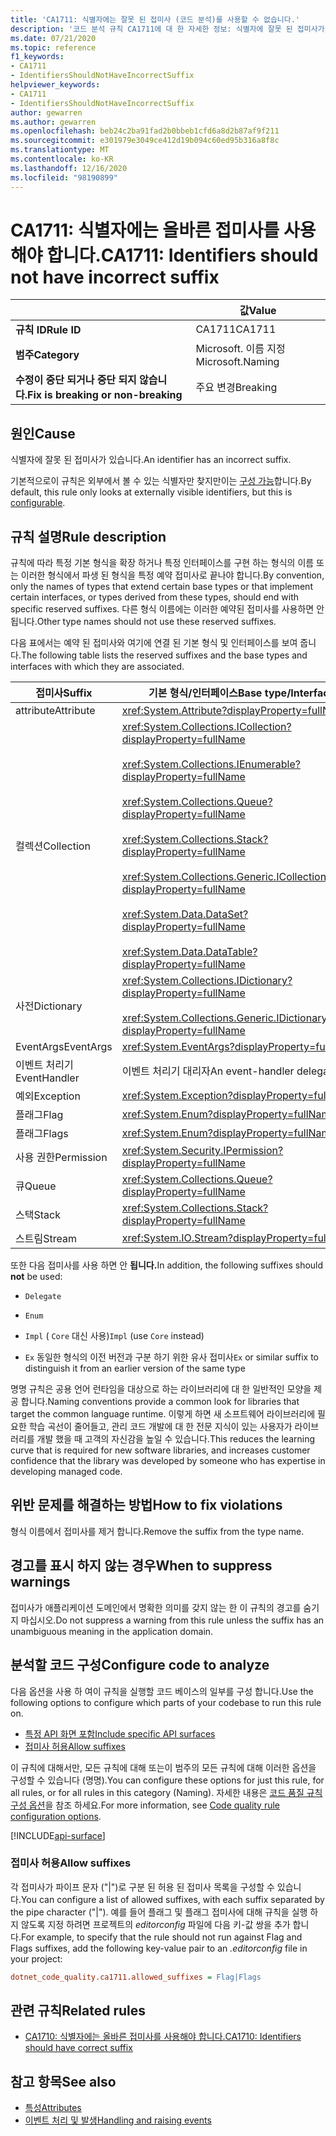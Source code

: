 ```yaml
---
title: 'CA1711: 식별자에는 잘못 된 접미사 (코드 분석)를 사용할 수 없습니다.'
description: '코드 분석 규칙 CA1711에 대 한 자세한 정보: 식별자에 잘못 된 접미사가 없어야 합니다.'
ms.date: 07/21/2020
ms.topic: reference
f1_keywords:
- CA1711
- IdentifiersShouldNotHaveIncorrectSuffix
helpviewer_keywords:
- CA1711
- IdentifiersShouldNotHaveIncorrectSuffix
author: gewarren
ms.author: gewarren
ms.openlocfilehash: beb24c2ba91fad2b0bbeb1cfd6a8d2b87af9f211
ms.sourcegitcommit: e301979e3049ce412d19b094c60ed95b316a8f8c
ms.translationtype: MT
ms.contentlocale: ko-KR
ms.lasthandoff: 12/16/2020
ms.locfileid: "98190899"
---
```

# <a name="ca1711-identifiers-should-not-have-incorrect-suffix"></a><span data-ttu-id="0feed-103">CA1711: 식별자에는 올바른 접미사를 사용해야 합니다.</span><span class="sxs-lookup"><span data-stu-id="0feed-103">CA1711: Identifiers should not have incorrect suffix</span></span>

| | <span data-ttu-id="0feed-104">값</span><span class="sxs-lookup"><span data-stu-id="0feed-104">Value</span></span> |
|-|-|
| <span data-ttu-id="0feed-105">**규칙 ID**</span><span class="sxs-lookup"><span data-stu-id="0feed-105">**Rule ID**</span></span> |<span data-ttu-id="0feed-106">CA1711</span><span class="sxs-lookup"><span data-stu-id="0feed-106">CA1711</span></span>|
| <span data-ttu-id="0feed-107">**범주**</span><span class="sxs-lookup"><span data-stu-id="0feed-107">**Category**</span></span> |<span data-ttu-id="0feed-108">Microsoft. 이름 지정</span><span class="sxs-lookup"><span data-stu-id="0feed-108">Microsoft.Naming</span></span>|
| <span data-ttu-id="0feed-109">**수정이 중단 되거나 중단 되지 않습니다.**</span><span class="sxs-lookup"><span data-stu-id="0feed-109">**Fix is breaking or non-breaking**</span></span> |<span data-ttu-id="0feed-110">주요 변경</span><span class="sxs-lookup"><span data-stu-id="0feed-110">Breaking</span></span>|

## <a name="cause"></a><span data-ttu-id="0feed-111">원인</span><span class="sxs-lookup"><span data-stu-id="0feed-111">Cause</span></span>

<span data-ttu-id="0feed-112">식별자에 잘못 된 접미사가 있습니다.</span><span class="sxs-lookup"><span data-stu-id="0feed-112">An identifier has an incorrect suffix.</span></span>

<span data-ttu-id="0feed-113">기본적으로이 규칙은 외부에서 볼 수 있는 식별자만 찾지만이는 [구성 가능](#configure-code-to-analyze)합니다.</span><span class="sxs-lookup"><span data-stu-id="0feed-113">By default, this rule only looks at externally visible identifiers, but this is [configurable](#configure-code-to-analyze).</span></span>

## <a name="rule-description"></a><span data-ttu-id="0feed-114">규칙 설명</span><span class="sxs-lookup"><span data-stu-id="0feed-114">Rule description</span></span>

<span data-ttu-id="0feed-115">규칙에 따라 특정 기본 형식을 확장 하거나 특정 인터페이스를 구현 하는 형식의 이름 또는 이러한 형식에서 파생 된 형식을 특정 예약 접미사로 끝나야 합니다.</span><span class="sxs-lookup"><span data-stu-id="0feed-115">By convention, only the names of types that extend certain base types or that implement certain interfaces, or types derived from these types, should end with specific reserved suffixes.</span></span> <span data-ttu-id="0feed-116">다른 형식 이름에는 이러한 예약된 접미사를 사용하면 안 됩니다.</span><span class="sxs-lookup"><span data-stu-id="0feed-116">Other type names should not use these reserved suffixes.</span></span>

<span data-ttu-id="0feed-117">다음 표에서는 예약 된 접미사와 여기에 연결 된 기본 형식 및 인터페이스를 보여 줍니다.</span><span class="sxs-lookup"><span data-stu-id="0feed-117">The following table lists the reserved suffixes and the base types and interfaces with which they are associated.</span></span>

|<span data-ttu-id="0feed-118">접미사</span><span class="sxs-lookup"><span data-stu-id="0feed-118">Suffix</span></span>|<span data-ttu-id="0feed-119">기본 형식/인터페이스</span><span class="sxs-lookup"><span data-stu-id="0feed-119">Base type/Interface</span></span>|
|------------|--------------------------|
|<span data-ttu-id="0feed-120">attribute</span><span class="sxs-lookup"><span data-stu-id="0feed-120">Attribute</span></span>|<xref:System.Attribute?displayProperty=fullName>|
|<span data-ttu-id="0feed-121">컬렉션</span><span class="sxs-lookup"><span data-stu-id="0feed-121">Collection</span></span>|<xref:System.Collections.ICollection?displayProperty=fullName><br/><br/><xref:System.Collections.IEnumerable?displayProperty=fullName><br/><br/><xref:System.Collections.Queue?displayProperty=fullName><br/><br/><xref:System.Collections.Stack?displayProperty=fullName><br/><br/><xref:System.Collections.Generic.ICollection%601?displayProperty=fullName><br/><br/><xref:System.Data.DataSet?displayProperty=fullName><br/><br/><xref:System.Data.DataTable?displayProperty=fullName>|
|<span data-ttu-id="0feed-122">사전</span><span class="sxs-lookup"><span data-stu-id="0feed-122">Dictionary</span></span>|<xref:System.Collections.IDictionary?displayProperty=fullName><br/><br/><xref:System.Collections.Generic.IDictionary%602?displayProperty=fullName>|
|<span data-ttu-id="0feed-123">EventArgs</span><span class="sxs-lookup"><span data-stu-id="0feed-123">EventArgs</span></span>|<xref:System.EventArgs?displayProperty=fullName>|
|<span data-ttu-id="0feed-124">이벤트 처리기</span><span class="sxs-lookup"><span data-stu-id="0feed-124">EventHandler</span></span>|<span data-ttu-id="0feed-125">이벤트 처리기 대리자</span><span class="sxs-lookup"><span data-stu-id="0feed-125">An event-handler delegate</span></span>|
|<span data-ttu-id="0feed-126">예외</span><span class="sxs-lookup"><span data-stu-id="0feed-126">Exception</span></span>|<xref:System.Exception?displayProperty=fullName>|
|<span data-ttu-id="0feed-127">플래그</span><span class="sxs-lookup"><span data-stu-id="0feed-127">Flag</span></span>|<xref:System.Enum?displayProperty=fullName>|
|<span data-ttu-id="0feed-128">플래그</span><span class="sxs-lookup"><span data-stu-id="0feed-128">Flags</span></span>|<xref:System.Enum?displayProperty=fullName>|
|<span data-ttu-id="0feed-129">사용 권한</span><span class="sxs-lookup"><span data-stu-id="0feed-129">Permission</span></span>|<xref:System.Security.IPermission?displayProperty=fullName>|
|<span data-ttu-id="0feed-130">큐</span><span class="sxs-lookup"><span data-stu-id="0feed-130">Queue</span></span>|<xref:System.Collections.Queue?displayProperty=fullName>|
|<span data-ttu-id="0feed-131">스택</span><span class="sxs-lookup"><span data-stu-id="0feed-131">Stack</span></span>|<xref:System.Collections.Stack?displayProperty=fullName>|
|<span data-ttu-id="0feed-132">스트림</span><span class="sxs-lookup"><span data-stu-id="0feed-132">Stream</span></span>|<xref:System.IO.Stream?displayProperty=fullName>|

<span data-ttu-id="0feed-133">또한 다음 접미사를 사용 하면 안 **됩니다.**</span><span class="sxs-lookup"><span data-stu-id="0feed-133">In addition, the following suffixes should **not** be used:</span></span>

- `Delegate`

- `Enum`

- <span data-ttu-id="0feed-134">`Impl` ( `Core` 대신 사용)</span><span class="sxs-lookup"><span data-stu-id="0feed-134">`Impl` (use `Core` instead)</span></span>

- <span data-ttu-id="0feed-135">`Ex` 동일한 형식의 이전 버전과 구분 하기 위한 유사 접미사</span><span class="sxs-lookup"><span data-stu-id="0feed-135">`Ex` or similar suffix to distinguish it from an earlier version of the same type</span></span>

<span data-ttu-id="0feed-136">명명 규칙은 공용 언어 런타임을 대상으로 하는 라이브러리에 대 한 일반적인 모양을 제공 합니다.</span><span class="sxs-lookup"><span data-stu-id="0feed-136">Naming conventions provide a common look for libraries that target the common language runtime.</span></span> <span data-ttu-id="0feed-137">이렇게 하면 새 소프트웨어 라이브러리에 필요한 학습 곡선이 줄어들고, 관리 코드 개발에 대 한 전문 지식이 있는 사용자가 라이브러리를 개발 했을 때 고객의 자신감을 높일 수 있습니다.</span><span class="sxs-lookup"><span data-stu-id="0feed-137">This reduces the learning curve that is required for new software libraries, and increases customer confidence that the library was developed by someone who has expertise in developing managed code.</span></span>

## <a name="how-to-fix-violations"></a><span data-ttu-id="0feed-138">위반 문제를 해결하는 방법</span><span class="sxs-lookup"><span data-stu-id="0feed-138">How to fix violations</span></span>

<span data-ttu-id="0feed-139">형식 이름에서 접미사를 제거 합니다.</span><span class="sxs-lookup"><span data-stu-id="0feed-139">Remove the suffix from the type name.</span></span>

## <a name="when-to-suppress-warnings"></a><span data-ttu-id="0feed-140">경고를 표시 하지 않는 경우</span><span class="sxs-lookup"><span data-stu-id="0feed-140">When to suppress warnings</span></span>

<span data-ttu-id="0feed-141">접미사가 애플리케이션 도메인에서 명확한 의미를 갖지 않는 한 이 규칙의 경고를 숨기지 마십시오.</span><span class="sxs-lookup"><span data-stu-id="0feed-141">Do not suppress a warning from this rule unless the suffix has an unambiguous meaning in the application domain.</span></span>

## <a name="configure-code-to-analyze"></a><span data-ttu-id="0feed-142">분석할 코드 구성</span><span class="sxs-lookup"><span data-stu-id="0feed-142">Configure code to analyze</span></span>

<span data-ttu-id="0feed-143">다음 옵션을 사용 하 여이 규칙을 실행할 코드 베이스의 일부를 구성 합니다.</span><span class="sxs-lookup"><span data-stu-id="0feed-143">Use the following options to configure which parts of your codebase to run this rule on.</span></span>

- [<span data-ttu-id="0feed-144">특정 API 화면 포함</span><span class="sxs-lookup"><span data-stu-id="0feed-144">Include specific API surfaces</span></span>](#include-specific-api-surfaces)
- [<span data-ttu-id="0feed-145">접미사 허용</span><span class="sxs-lookup"><span data-stu-id="0feed-145">Allow suffixes</span></span>](#allow-suffixes)

<span data-ttu-id="0feed-146">이 규칙에 대해서만, 모든 규칙에 대해 또는이 범주의 모든 규칙에 대해 이러한 옵션을 구성할 수 있습니다 (명명).</span><span class="sxs-lookup"><span data-stu-id="0feed-146">You can configure these options for just this rule, for all rules, or for all rules in this category (Naming).</span></span> <span data-ttu-id="0feed-147">자세한 내용은 [코드 품질 규칙 구성 옵션](../code-quality-rule-options.md)을 참조 하세요.</span><span class="sxs-lookup"><span data-stu-id="0feed-147">For more information, see [Code quality rule configuration options](../code-quality-rule-options.md).</span></span>

[!INCLUDE[api-surface](~/includes/code-analysis/api-surface.md)]

### <a name="allow-suffixes"></a><span data-ttu-id="0feed-148">접미사 허용</span><span class="sxs-lookup"><span data-stu-id="0feed-148">Allow suffixes</span></span>

<span data-ttu-id="0feed-149">각 접미사가 파이프 문자 ("|")로 구분 된 허용 된 접미사 목록을 구성할 수 있습니다.</span><span class="sxs-lookup"><span data-stu-id="0feed-149">You can configure a list of allowed suffixes, with each suffix separated by the pipe character ("|").</span></span> <span data-ttu-id="0feed-150">예를 들어 플래그 및 플래그 접미사에 대해 규칙을 실행 하지 않도록 지정 하려면 프로젝트의 *editorconfig* 파일에 다음 키-값 쌍을 추가 합니다.</span><span class="sxs-lookup"><span data-stu-id="0feed-150">For example, to specify that the rule should not run against Flag and Flags suffixes, add the following key-value pair to an *.editorconfig* file in your project:</span></span>

```ini
dotnet_code_quality.ca1711.allowed_suffixes = Flag|Flags
```

## <a name="related-rules"></a><span data-ttu-id="0feed-151">관련 규칙</span><span class="sxs-lookup"><span data-stu-id="0feed-151">Related rules</span></span>

- [<span data-ttu-id="0feed-152">CA1710: 식별자에는 올바른 접미사를 사용해야 합니다.</span><span class="sxs-lookup"><span data-stu-id="0feed-152">CA1710: Identifiers should have correct suffix</span></span>](ca1710.md)

## <a name="see-also"></a><span data-ttu-id="0feed-153">참고 항목</span><span class="sxs-lookup"><span data-stu-id="0feed-153">See also</span></span>

- [<span data-ttu-id="0feed-154">특성</span><span class="sxs-lookup"><span data-stu-id="0feed-154">Attributes</span></span>](../../../standard/design-guidelines/attributes.md)
- [<span data-ttu-id="0feed-155">이벤트 처리 및 발생</span><span class="sxs-lookup"><span data-stu-id="0feed-155">Handling and raising events</span></span>](../../../standard/events/index.md)
